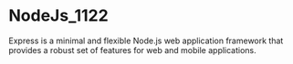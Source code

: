 # NodeJs_1122
Express is a minimal and flexible Node.js web application framework that provides a robust set of features for web and mobile applications.
